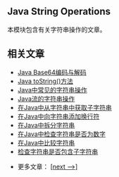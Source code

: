 ## Java String Operations

本模块包含有关字符串操作的文章。

## 相关文章

+ [Java Base64编码与解码](docs/Java-Base64编码与解码.md)
+ [Java toString()方法](docs/Java-toString()方法.md)
+ [Java中常见的字符串操作](docs/Java中常见的字符串操作.md)
+ [Java流的字符串操作](docs/Java流的字符串操作.md)
+ [在Java中从字符串中获取子字符串](docs/在Java中从字符串中获取子字符串.md)
+ [在Java中向字符串添加换行符](docs/在Java中向字符串添加换行符.md)
+ [在Java中拆分字符串](docs/在Java中拆分字符串.md)
+ [在Java中检查字符串是否为数字](docs/在Java中检查字符串是否为数字.md)
+ [在Java中比较字符串](docs/在Java中比较字符串.md)
+ [检查字符串是否包含子字符串](docs/检查字符串是否包含子字符串.md)

- 更多文章： [[next -->]](../java-string-operations-2/README.md)